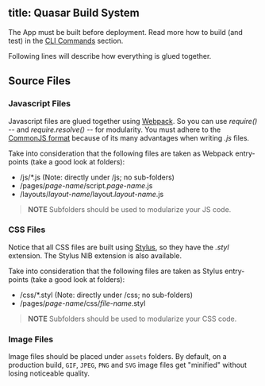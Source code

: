 title: Quasar Build System
---
The App must be built before deployment. Read more how to build (and test) in the [CLI Commands](/guide/cli-commands.html#Build_App) section.

Following lines will describe how everything is glued together.

## Source Files

### Javascript Files
Javascript files are glued together using <a href="http://webpack.github.io/docs/" target="_blank">Webpack</a>. So you can use *require()* -- and *require.resolve()* -- for modularity. You must adhere to the [CommonJS format](/guide/commonjs-format.html) because of its many advantages when writing *.js* files.

Take into consideration that the following files are taken as Webpack entry-points (take a good look at folders):
* /js/*.js (Note: directly under /js; no sub-folders)
* /pages/*page-name*/script.*page-name*.js
* /layouts/*layout-name*/layout.*layout-name*.js

> **NOTE**
> Subfolders should be used to modularize your JS code.

### CSS Files
Notice that all CSS files are built using <a href="https://learnboost.github.io/stylus/" target="_blank">Stylus</a>, so they have the *.styl* extension. The Stylus NIB extension is also available.

Take into consideration that the following files are taken as Stylus entry-points (take a good look at folders):
* /css/*.styl (Note: directly under /css; no sub-folders)
* /pages/*page-name*/css/*file-name*.styl

> **NOTE**
> Subfolders should be used to modularize your CSS code.

### Image Files
Image files should be placed under `assets` folders. By default, on a production build, `GIF`, `JPEG`, `PNG` and `SVG` image files get "minified" without losing noticeable quality.
